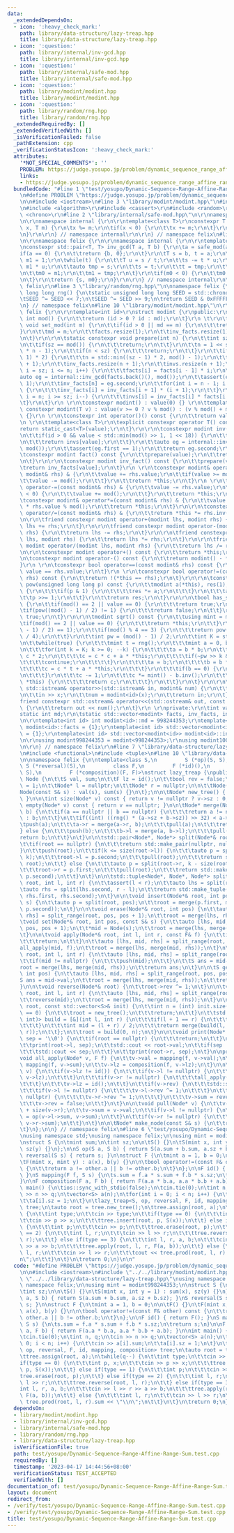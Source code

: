 ```yaml
---
data:
  _extendedDependsOn:
  - icon: ':heavy_check_mark:'
    path: library/data-structure/lazy-treap.hpp
    title: library/data-structure/lazy-treap.hpp
  - icon: ':question:'
    path: library/internal/inv-gcd.hpp
    title: library/internal/inv-gcd.hpp
  - icon: ':question:'
    path: library/internal/safe-mod.hpp
    title: library/internal/safe-mod.hpp
  - icon: ':question:'
    path: library/modint/modint.hpp
    title: library/modint/modint.hpp
  - icon: ':question:'
    path: library/random/rng.hpp
    title: library/random/rng.hpp
  _extendedRequiredBy: []
  _extendedVerifiedWith: []
  _isVerificationFailed: false
  _pathExtension: cpp
  _verificationStatusIcon: ':heavy_check_mark:'
  attributes:
    '*NOT_SPECIAL_COMMENTS*': ''
    PROBLEM: https://judge.yosupo.jp/problem/dynamic_sequence_range_affine_range_sum
    links:
    - https://judge.yosupo.jp/problem/dynamic_sequence_range_affine_range_sum
  bundledCode: "#line 1 \"test/yosupo/Dynamic-Sequence-Range-Affine-Range-Sum.test.cpp\"\
    \n#define PROBLEM \"https://judge.yosupo.jp/problem/dynamic_sequence_range_affine_range_sum\"\
    \n\n#include <iostream>\n#line 3 \"library/modint/modint.hpp\"\n#include <vector>\r\
    \n#include <algorithm>\r\n#include <cassert>\r\n#include <random>\r\n#include\
    \ <chrono>\r\n#line 2 \"library/internal/safe-mod.hpp\"\n\r\nnamespace felix {\r\
    \n\r\nnamespace internal {\r\n\r\ntemplate<class T>\r\nconstexpr T safe_mod(T\
    \ x, T m) {\r\n\tx %= m;\r\n\tif(x < 0) {\r\n\t\tx += m;\r\n\t}\r\n\treturn x;\r\
    \n}\r\n\r\n} // namespace internal\r\n\r\n} // namespace felix\n#line 3 \"library/internal/inv-gcd.hpp\"\
    \n\r\nnamespace felix {\r\n\r\nnamespace internal {\r\n\r\ntemplate<class T>\r\
    \nconstexpr std::pair<T, T> inv_gcd(T a, T b) {\r\n\ta = safe_mod(a, b);\r\n\t\
    if(a == 0) {\r\n\t\treturn {b, 0};\r\n\t}\r\n\tT s = b, t = a;\r\n\tT m0 = 0,\
    \ m1 = 1;\r\n\twhile(t) {\r\n\t\tT u = s / t;\r\n\t\ts -= t * u;\r\n\t\tm0 -=\
    \ m1 * u;\r\n\t\tauto tmp = s;\r\n\t\ts = t;\r\n\t\tt = tmp;\r\n\t\ttmp = m0;\r\
    \n\t\tm0 = m1;\r\n\t\tm1 = tmp;\r\n\t}\r\n\tif(m0 < 0) {\r\n\t\tm0 += b / s;\r\
    \n\t}\r\n\treturn {s, m0};\r\n}\r\n\r\n} // namespace internal\r\n\r\n} // namespace\
    \ felix\r\n#line 3 \"library/random/rng.hpp\"\n\nnamespace felix {\n\ninline unsigned\
    \ long long rng() {\n\tstatic unsigned long long SEED = std::chrono::steady_clock::now().time_since_epoch().count();\n\
    \tSEED ^= SEED << 7;\n\tSEED ^= SEED >> 9;\n\treturn SEED & 0xFFFFFFFFULL;\n}\n\
    \n} // namespace felix\n#line 10 \"library/modint/modint.hpp\"\n\r\nnamespace\
    \ felix {\r\n\r\ntemplate<int id>\r\nstruct modint {\r\npublic:\r\n\tstatic constexpr\
    \ int mod() {\r\n\t\treturn (id > 0 ? id : md);\r\n\t}\r\n \t\r\n\tstatic constexpr\
    \ void set_mod(int m) {\r\n\t\tif(id > 0 || md == m) {\r\n\t\t\treturn;\r\n\t\t\
    }\r\n\t\tmd = m;\r\n\t\tfacts.resize(1);\r\n\t\tinv_facts.resize(1);\r\n\t\tinvs.resize(1);\r\
    \n\t}\r\n\r\n\tstatic constexpr void prepare(int n) {\r\n\t\tint sz = (int) facts.size();\r\
    \n\t\tif(sz == mod()) {\r\n\t\t\treturn;\r\n\t\t}\r\n\t\tn = 1 << std::__lg(2\
    \ * n - 1);\r\n\t\tif(n < sz) {\r\n\t\t\treturn;\r\n\t\t}\r\n\t\tif(n < (sz -\
    \ 1) * 2) {\r\n\t\t\tn = std::min((sz - 1) * 2, mod() - 1);\r\n\t\t}\r\n\t\tfacts.resize(n\
    \ + 1);\r\n\t\tinv_facts.resize(n + 1);\r\n\t\tinvs.resize(n + 1);\r\n\t\tfor(int\
    \ i = sz; i <= n; i++) {\r\n\t\t\tfacts[i] = facts[i - 1] * i;\r\n\t\t}\r\n\t\t\
    auto eg = internal::inv_gcd(facts.back()(), mod());\r\n\t\tassert(eg.first ==\
    \ 1);\r\n\t\tinv_facts[n] = eg.second;\r\n\t\tfor(int i = n - 1; i >= sz; i--)\
    \ {\r\n\t\t\tinv_facts[i] = inv_facts[i + 1] * (i + 1);\r\n\t\t}\r\n\t\tfor(int\
    \ i = n; i >= sz; i--) {\r\n\t\t\tinvs[i] = inv_facts[i] * facts[i - 1];\r\n\t\
    \t}\r\n\t}\r\n \r\n\tconstexpr modint() : value(0) {} \r\n\ttemplate<class T>\
    \ constexpr modint(T v) : value(v >= 0 ? v % mod() : (v % mod() + mod()) % mod())\
    \ {}\r\n \r\n\tconstexpr int operator()() const {\r\n\t\treturn value;\r\n\t}\r\
    \n \r\n\ttemplate<class T>\r\n\texplicit constexpr operator T() const {\r\n\t\t\
    return static_cast<T>(value);\r\n\t}\r\n\r\n\tconstexpr modint inv() const {\r\
    \n\t\tif(id > 0 && value < std::min(mod() >> 1, 1 << 18)) {\r\n\t\t\tprepare(value);\r\
    \n\t\t\treturn invs[value];\r\n\t\t}\r\n\t\tauto eg = internal::inv_gcd(value,\
    \ mod());\r\n\t\tassert(eg.first == 1);\r\n\t\treturn eg.second;\r\n\t}\r\n\r\n\
    \tconstexpr modint fact() const {\r\n\t\tprepare(value);\r\n\t\treturn facts[value];\r\
    \n\t}\r\n\r\n\tconstexpr modint inv_fact() const {\r\n\t\tprepare(value);\r\n\t\
    \treturn inv_facts[value];\r\n\t}\r\n \r\n\tconstexpr modint& operator+=(const\
    \ modint& rhs) & {\r\n\t\tvalue += rhs.value;\r\n\t\tif(value >= mod()) {\r\n\t\
    \t\tvalue -= mod();\r\n\t\t}\r\n\t\treturn *this;\r\n\t}\r\n \r\n\tconstexpr modint&\
    \ operator-=(const modint& rhs) & {\r\n\t\tvalue -= rhs.value;\r\n\t\tif(value\
    \ < 0) {\r\n\t\t\tvalue += mod();\r\n\t\t}\r\n\t\treturn *this;\r\n\t}\r\n\r\n\
    \tconstexpr modint& operator*=(const modint& rhs) & {\r\n\t\tvalue = 1LL * value\
    \ * rhs.value % mod();\r\n\t\treturn *this;\r\n\t}\r\n\r\n\tconstexpr modint&\
    \ operator/=(const modint& rhs) & {\r\n\t\treturn *this *= rhs.inv();\r\n\t}\r\
    \n\r\n\tfriend constexpr modint operator+(modint lhs, modint rhs) {\r\n\t\treturn\
    \ lhs += rhs;\r\n\t}\r\n\r\n\tfriend constexpr modint operator-(modint lhs, modint\
    \ rhs) {\r\n\t\treturn lhs -= rhs;\r\n\t}\r\n\r\n\tfriend constexpr modint operator*(modint\
    \ lhs, modint rhs) {\r\n\t\treturn lhs *= rhs;\r\n\t}\r\n\r\n\tfriend constexpr\
    \ modint operator/(modint lhs, modint rhs) {\r\n\t\treturn lhs /= rhs;\r\n\t}\r\
    \n\r\n\tconstexpr modint operator+() const {\r\n\t\treturn *this;\r\n\t}\r\n\r\
    \n\tconstexpr modint operator-() const {\r\n\t\treturn modint() - *this;\r\n\t\
    }\r\n \r\n\tconstexpr bool operator==(const modint& rhs) const {\r\n\t\treturn\
    \ value == rhs.value;\r\n\t}\r\n \r\n\tconstexpr bool operator!=(const modint&\
    \ rhs) const {\r\n\t\treturn !(*this == rhs);\r\n\t}\r\n\r\n\tconstexpr modint\
    \ pow(unsigned long long p) const {\r\n\t\tmodint a(*this), res(1);\r\n\t\twhile(p)\
    \ {\r\n\t\t\tif(p & 1) {\r\n\t\t\t\tres *= a;\r\n\t\t\t}\r\n\t\t\ta *= a;\r\n\t\
    \t\tp >>= 1;\r\n\t\t}\r\n\t\treturn res;\r\n\t}\r\n\r\n\tbool has_sqrt() const\
    \ {\r\n\t\tif(mod() == 2 || value == 0) {\r\n\t\t\treturn true;\r\n\t\t}\r\n\t\
    \tif(pow((mod() - 1) / 2) != 1) {\r\n\t\t\treturn false;\r\n\t\t}\r\n\t\treturn\
    \ true;\r\n\t}\r\n\r\n\tmodint sqrt() const {\r\n\t\tusing mint = modint;\r\n\t\
    \tif(mod() == 2 || value == 0) {\r\n\t\t\treturn *this;\r\n\t\t}\r\n\t\tassert(pow((mod()\
    \ - 1) / 2) == 1);\r\n\t\tif(mod() % 4 == 3) {\r\n\t\t\treturn pow((mod() + 1)\
    \ / 4);\r\n\t\t}\r\n\t\tint pw = (mod() - 1) / 2;\r\n\t\tint K = std::__lg(pw);\r\
    \n\t\twhile(true) {\r\n\t\t\tmint t = rng();\r\n\t\t\tmint a = 0, b = 0, c = 1;\r\
    \n\t\t\tfor(int k = K; k >= 0; --k) {\r\n\t\t\t\ta = b * b;\r\n\t\t\t\tb = b *\
    \ c * 2;\r\n\t\t\t\tc = c * c + a * *this;\r\n\t\t\t\tif(~pw >> k & 1) {\r\n\t\
    \t\t\t\tcontinue;\r\n\t\t\t\t}\r\n\t\t\t\ta = b;\r\n\t\t\t\tb = b * t + c;\r\n\
    \t\t\t\tc = c * t + a * *this;\r\n\t\t\t}\r\n\t\t\tif(b == 0) {\r\n\t\t\t\tcontinue;\r\
    \n\t\t\t}\r\n\t\t\tc -= 1;\r\n\t\t\tc *= mint() - b.inv();\r\n\t\t\tif(c * c ==\
    \ *this) {\r\n\t\t\t\treturn c;\r\n\t\t\t}\r\n\t\t}\r\n\t}\r\n\r\n\tfriend constexpr\
    \ std::istream& operator>>(std::istream& in, modint& num) {\r\n\t\tlong long x;\r\
    \n\t\tin >> x;\r\n\t\tnum = modint<id>(x);\r\n\t\treturn in;\r\n\t}\r\n\t\r\n\t\
    friend constexpr std::ostream& operator<<(std::ostream& out, const modint& num)\
    \ {\r\n\t\treturn out << num();\r\n\t}\r\n \r\nprivate:\r\n\tint value;\r\n\t\
    static int md;\r\n\tstatic std::vector<modint> facts, inv_facts, invs;\r\n};\r\
    \n\r\ntemplate<int id> int modint<id>::md = 998244353;\r\ntemplate<int id> std::vector<modint<id>>\
    \ modint<id>::facts = {1};\r\ntemplate<int id> std::vector<modint<id>> modint<id>::inv_facts\
    \ = {1};\r\ntemplate<int id> std::vector<modint<id>> modint<id>::invs = {0};\r\
    \n\r\nusing modint998244353 = modint<998244353>;\r\nusing modint1000000007 = modint<1000000007>;\r\
    \n\r\n} // namespace felix\r\n#line 7 \"library/data-structure/lazy-treap.hpp\"\
    \n#include <functional>\n#include <tuple>\n#line 10 \"library/data-structure/lazy-treap.hpp\"\
    \n\nnamespace felix {\n\ntemplate<class S,\n         S (*op)(S, S),\n        \
    \ S (*reversal)(S),\n         class F,\n         F (*id)(),\n         S (*mapping)(F,\
    \ S),\n         F (*composition)(F, F)>\nstruct lazy_treap {\npublic:\n\tstruct\
    \ Node {\n\t\tS val, sum;\n\t\tF lz = id();\n\t\tbool rev = false;\n\t\tint sz\
    \ = 1;\n\t\tNode* l = nullptr;\n\t\tNode* r = nullptr;\n\n\t\tNode() {}\n\t\t\
    Node(const S& s) : val(s), sum(s) {}\n\t};\n\n\tNode* new_tree() { return nullptr;\
    \ }\n\n\tint size(Node* v) const { return v != nullptr ? v->sz : 0; }\n\tbool\
    \ empty(Node* v) const { return v == nullptr; }\n\n\tNode* merge(Node* a, Node*\
    \ b) {\n\t\tif(a == nullptr || b == nullptr) {\n\t\t\treturn a != nullptr ? a\
    \ : b;\n\t\t}\n\t\tif((int) ((rng() * (a->sz + b->sz)) >> 32) < a->sz) {\n\t\t\
    \tpush(a);\n\t\t\ta->r = merge(a->r, b);\n\t\t\tpull(a);\n\t\t\treturn a;\n\t\t\
    } else {\n\t\t\tpush(b);\n\t\t\tb->l = merge(a, b->l);\n\t\t\tpull(b);\n\t\t\t\
    return b;\n\t\t}\n\t}\n\n\tstd::pair<Node*, Node*> split(Node*& root, int k) {\n\
    \t\tif(root == nullptr) {\n\t\t\treturn std::make_pair(nullptr, nullptr);\n\t\t\
    }\n\t\tpush(root);\n\t\tif(k <= size(root->l)) {\n\t\t\tauto p = split(root->l,\
    \ k);\n\t\t\troot->l = p.second;\n\t\t\tpull(root);\n\t\t\treturn std::make_pair(p.first,\
    \ root);\n\t\t} else {\n\t\t\tauto p = split(root->r, k - size(root->l) - 1);\n\
    \t\t\troot->r = p.first;\n\t\t\tpull(root);\n\t\t\treturn std::make_pair(root,\
    \ p.second);\n\t\t}\n\t}\n\n\tstd::tuple<Node*, Node*, Node*> split_range(Node*&\
    \ root, int l, int r) {\n\t\tassert(l < r);\n\t\tauto lhs = split(root, l);\n\t\
    \tauto rhs = split(lhs.second, r - l);\n\t\treturn std::make_tuple(lhs.first,\
    \ rhs.first, rhs.second);\n\t}\n\n\tvoid insert(Node*& root, int pos, const S&\
    \ s) {\n\t\tauto p = split(root, pos);\n\t\troot = merge(p.first, merge(make_node(s),\
    \ p.second));\n\t}\n\n\tvoid erase(Node*& root, int pos) {\n\t\tauto [lhs, mid,\
    \ rhs] = split_range(root, pos, pos + 1);\n\t\troot = merge(lhs, rhs);\n\t}\n\n\
    \tvoid set(Node*& root, int pos, const S& s) {\n\t\tauto [lhs, mid, rhs] = split_range(root,\
    \ pos, pos + 1);\n\t\t*mid = Node(s);\n\t\troot = merge(lhs, merge(mid, rhs));\n\
    \t}\n\n\tvoid apply(Node*& root, int l, int r, const F& f) {\n\t\tif(l == r) {\n\
    \t\t\treturn;\n\t\t}\n\t\tauto [lhs, mid, rhs] = split_range(root, l, r);\n\t\t\
    all_apply(mid, f);\n\t\troot = merge(lhs, merge(mid, rhs));\n\t}\n\n\tS prod(Node*&\
    \ root, int l, int r) {\n\t\tauto [lhs, mid, rhs] = split_range(root, l, r);\n\
    \t\tif(mid != nullptr) {\n\t\t\tpush(mid);\n\t\t}\n\t\tS ans = mid->sum;\n\t\t\
    root = merge(lhs, merge(mid, rhs));\n\t\treturn ans;\n\t}\n\n\tS get(Node*& root,\
    \ int pos) {\n\t\tauto [lhs, mid, rhs] = split_range(root, pos, pos + 1);\n\t\t\
    S ans = mid->val;\n\t\troot = merge(lhs, merge(mid, rhs));\n\t\treturn ans;\n\t\
    }\n\n\tvoid reverse(Node*& root) {\n\t\troot->rev ^= 1;\n\t}\n\n\tvoid reverse(Node*&\
    \ root, int l, int r) {\n\t\tauto [lhs, mid, rhs] = split_range(root, l, r);\n\
    \t\treverse(mid);\n\t\troot = merge(lhs, merge(mid, rhs));\n\t}\n\n\tvoid assign(Node*&\
    \ root, const std::vector<S>& init) {\n\t\tint n = (int) init.size();\n\t\tif(n\
    \ == 0) {\n\t\t\troot = new_tree();\n\t\t\treturn;\n\t\t}\n\t\tstd::function<Node*(int,\
    \ int)> build = [&](int l, int r) {\n\t\t\tif(l + 1 == r) {\n\t\t\t\treturn make_node(init[l]);\n\
    \t\t\t}\n\t\t\tint mid = (l + r) / 2;\n\t\t\treturn merge(build(l, mid), build(mid,\
    \ r));\n\t\t};\n\t\troot = build(0, n);\n\t}\n\n\tvoid print(Node* root, char\
    \ sep = '\\0') {\n\t\tif(root == nullptr) {\n\t\t\treturn;\n\t\t}\n\t\tpush(root);\n\
    \t\tprint(root->l, sep);\n\t\tstd::cout << root->val;\n\t\tif(sep != '\\0') {\n\
    \t\t\tstd::cout << sep;\n\t\t}\n\t\tprint(root->r, sep);\n\t}\n\nprotected:\n\t\
    void all_apply(Node* v, F f) {\n\t\tv->val = mapping(f, v->val);\n\t\tv->sum =\
    \ mapping(f, v->sum);\n\t\tv->lz = composition(f, v->lz);\n\t}\n\n\tvoid push(Node*\
    \ v) {\n\t\tif(v->lz != id()) {\n\t\t\tif(v->l != nullptr) {\n\t\t\t\tall_apply(v->l,\
    \ v->lz);\n\t\t\t}\n\t\t\tif(v->r != nullptr) {\n\t\t\t\tall_apply(v->r, v->lz);\n\
    \t\t\t}\n\t\t\tv->lz = id();\n\t\t}\n\t\tif(v->rev) {\n\t\t\tstd::swap(v->l, v->r);\n\
    \t\t\tif(v->l != nullptr) {\n\t\t\t\tv->l->rev ^= 1;\n\t\t\t}\n\t\t\tif(v->r !=\
    \ nullptr) {\n\t\t\t\tv->r->rev ^= 1;\n\t\t\t}\n\t\t\tv->sum = reversal(v->sum);\n\
    \t\t\tv->rev = false;\n\t\t}\n\t}\n\n\tvoid pull(Node* v) {\n\t\tv->sz = 1 + size(v->l)\
    \ + size(v->r);\n\t\tv->sum = v->val;\n\t\tif(v->l != nullptr) {\n\t\t\tv->sum\
    \ = op(v->l->sum, v->sum);\n\t\t}\n\t\tif(v->r != nullptr) {\n\t\t\tv->sum = op(v->sum,\
    \ v->r->sum);\n\t\t}\n\t}\n\n\tNode* make_node(const S& s) {\n\t\treturn new Node(s);\n\
    \t}\n};\n\n} // namespace felix\n#line 6 \"test/yosupo/Dynamic-Sequence-Range-Affine-Range-Sum.test.cpp\"\
    \nusing namespace std;\nusing namespace felix;\n\nusing mint = modint998244353;\n\
    \nstruct S {\n\tmint sum;\n\tint sz;\n\n\tS() {}\n\tS(mint x, int y = 1) : sum(x),\
    \ sz(y) {}\n};\n\nS op(S a, S b) { return S(a.sum + b.sum, a.sz + b.sz); }\nS\
    \ reversal(S s) { return s; }\n\nstruct F {\n\tmint a = 1, b = 0;\n\n\tF() {}\n\
    \tF(mint x, mint y) : a(x), b(y) {}\n\n\tbool operator!=(const F& other) const\
    \ {\n\t\treturn a != other.a || b != other.b;\n\t}\n};\n\nF id() { return F();\
    \ }\nS mapping(F f, S s) {\n\ts.sum = f.a * s.sum + f.b * s.sz;\n\treturn s;\n\
    }\n\nF composition(F a, F b) { return F(a.a * b.a, a.a * b.b + a.b); }\n\nint\
    \ main() {\n\tios::sync_with_stdio(false);\n\tcin.tie(0);\n\tint n, q;\n\tcin\
    \ >> n >> q;\n\tvector<S> a(n);\n\tfor(int i = 0; i < n; i++) {\n\t\tcin >> a[i].sum;\n\
    \t\ta[i].sz = 1;\n\t}\n\tlazy_treap<S, op, reversal, F, id, mapping, composition>\
    \ tree;\n\tauto root = tree.new_tree();\n\ttree.assign(root, a);\n\twhile(q--)\
    \ {\n\t\tint type;\n\t\tcin >> type;\n\t\tif(type == 0) {\n\t\t\tint p, x;\n\t\
    \t\tcin >> p >> x;\n\t\t\ttree.insert(root, p, S(x));\n\t\t} else if(type == 1)\
    \ {\n\t\t\tint p;\n\t\t\tcin >> p;\n\t\t\ttree.erase(root, p);\n\t\t} else if(type\
    \ == 2) {\n\t\t\tint l, r;\n\t\t\tcin >> l >> r;\n\t\t\ttree.reverse(root, l,\
    \ r);\n\t\t} else if(type == 3) {\n\t\t\tint l, r, a, b;\n\t\t\tcin >> l >> r\
    \ >> a >> b;\n\t\t\ttree.apply(root, l, r, F(a, b));\n\t\t} else {\n\t\t\tint\
    \ l, r;\n\t\t\tcin >> l >> r;\n\t\t\tcout << tree.prod(root, l, r).sum << \"\\\
    n\";\n\t\t}\n\t}\n\treturn 0;\n}\n\n"
  code: "#define PROBLEM \"https://judge.yosupo.jp/problem/dynamic_sequence_range_affine_range_sum\"\
    \n\n#include <iostream>\n#include \"../../library/modint/modint.hpp\"\n#include\
    \ \"../../library/data-structure/lazy-treap.hpp\"\nusing namespace std;\nusing\
    \ namespace felix;\n\nusing mint = modint998244353;\n\nstruct S {\n\tmint sum;\n\
    \tint sz;\n\n\tS() {}\n\tS(mint x, int y = 1) : sum(x), sz(y) {}\n};\n\nS op(S\
    \ a, S b) { return S(a.sum + b.sum, a.sz + b.sz); }\nS reversal(S s) { return\
    \ s; }\n\nstruct F {\n\tmint a = 1, b = 0;\n\n\tF() {}\n\tF(mint x, mint y) :\
    \ a(x), b(y) {}\n\n\tbool operator!=(const F& other) const {\n\t\treturn a !=\
    \ other.a || b != other.b;\n\t}\n};\n\nF id() { return F(); }\nS mapping(F f,\
    \ S s) {\n\ts.sum = f.a * s.sum + f.b * s.sz;\n\treturn s;\n}\n\nF composition(F\
    \ a, F b) { return F(a.a * b.a, a.a * b.b + a.b); }\n\nint main() {\n\tios::sync_with_stdio(false);\n\
    \tcin.tie(0);\n\tint n, q;\n\tcin >> n >> q;\n\tvector<S> a(n);\n\tfor(int i =\
    \ 0; i < n; i++) {\n\t\tcin >> a[i].sum;\n\t\ta[i].sz = 1;\n\t}\n\tlazy_treap<S,\
    \ op, reversal, F, id, mapping, composition> tree;\n\tauto root = tree.new_tree();\n\
    \ttree.assign(root, a);\n\twhile(q--) {\n\t\tint type;\n\t\tcin >> type;\n\t\t\
    if(type == 0) {\n\t\t\tint p, x;\n\t\t\tcin >> p >> x;\n\t\t\ttree.insert(root,\
    \ p, S(x));\n\t\t} else if(type == 1) {\n\t\t\tint p;\n\t\t\tcin >> p;\n\t\t\t\
    tree.erase(root, p);\n\t\t} else if(type == 2) {\n\t\t\tint l, r;\n\t\t\tcin >>\
    \ l >> r;\n\t\t\ttree.reverse(root, l, r);\n\t\t} else if(type == 3) {\n\t\t\t\
    int l, r, a, b;\n\t\t\tcin >> l >> r >> a >> b;\n\t\t\ttree.apply(root, l, r,\
    \ F(a, b));\n\t\t} else {\n\t\t\tint l, r;\n\t\t\tcin >> l >> r;\n\t\t\tcout <<\
    \ tree.prod(root, l, r).sum << \"\\n\";\n\t\t}\n\t}\n\treturn 0;\n}\n\n"
  dependsOn:
  - library/modint/modint.hpp
  - library/internal/inv-gcd.hpp
  - library/internal/safe-mod.hpp
  - library/random/rng.hpp
  - library/data-structure/lazy-treap.hpp
  isVerificationFile: true
  path: test/yosupo/Dynamic-Sequence-Range-Affine-Range-Sum.test.cpp
  requiredBy: []
  timestamp: '2023-04-17 14:44:56+08:00'
  verificationStatus: TEST_ACCEPTED
  verifiedWith: []
documentation_of: test/yosupo/Dynamic-Sequence-Range-Affine-Range-Sum.test.cpp
layout: document
redirect_from:
- /verify/test/yosupo/Dynamic-Sequence-Range-Affine-Range-Sum.test.cpp
- /verify/test/yosupo/Dynamic-Sequence-Range-Affine-Range-Sum.test.cpp.html
title: test/yosupo/Dynamic-Sequence-Range-Affine-Range-Sum.test.cpp
---
```

